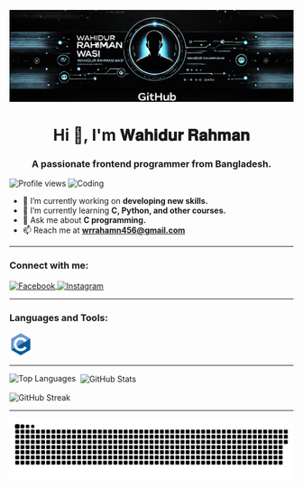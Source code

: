 ![logo](https://github.com/WahidurRahman77/WahidurRahman77/blob/main/24%20184751.png)

<h1 align="center">Hi 👋, I'm 𝐖𝐚𝐡𝐢𝐝𝐮𝐫 𝐑𝐚𝐡𝐦𝐚𝐧</h1>
<h3 align="center">A passionate frontend programmer from Bangladesh.</h3>

<img align="right" alt="Coding" width="400" src="https://user-images.githubusercontent.com/74038190/212746035-d5c61762-973c-44c0-aec7-887f3b7690e3.gif">

<p align="left">
  <img src="https://komarev.com/ghpvc/?username=wahidurrahman77&label=Profile%20views&color=0e75b6&style=flat" alt="Profile views" />
</p>

- 🔭 I’m currently working on **developing new skills.**
- 🌱 I’m currently learning **C, Python, and other courses.**
- 💬 Ask me about **C programming.**
- 📫 Reach me at **wrrahamn456@gmail.com**

---

<h3 align="left">Connect with me:</h3>
<p align="left">
  <a href="https://fb.com/wahidurrahmanwasi7" target="_blank">
    <img align="center" src="https://raw.githubusercontent.com/rahuldkjain/github-profile-readme-generator/master/src/images/icons/Social/facebook.svg" alt="Facebook" height="30" width="40" />
  </a>
  <a href="https://instagram.com/_wr._.wasi__" target="_blank">
    <img align="center" src="https://raw.githubusercontent.com/rahuldkjain/github-profile-readme-generator/master/src/images/icons/Social/instagram.svg" alt="Instagram" height="30" width="40" />
  </a>
</p>

---

<h3 align="left">Languages and Tools:</h3>
<p align="left">
  <a href="https://www.cprogramming.com/" target="_blank" rel="noreferrer">
    <img src="https://raw.githubusercontent.com/devicons/devicon/master/icons/c/c-original.svg" alt="C" width="40" height="40"/>
  </a>
</p>

---

<p align="left">
  <img align="left" src="https://github-readme-stats.vercel.app/api/top-langs?username=wahidurrahman77&show_icons=true&locale=en&layout=compact" alt="Top Languages" />
</p>

<p>&nbsp;
  <img align="center" src="https://github-readme-stats.vercel.app/api?username=wahidurrahman77&show_icons=true&locale=en" alt="GitHub Stats" />
</p>

<p>
  <img align="center" src="https://github-readme-streak-stats.herokuapp.com/?user=wahidurrahman77&" alt="GitHub Streak" />
</p>

---

<p align="center">
  <img src="https://raw.githubusercontent.com/rudra-404/rudra-404/56886ddb94e7fc64cef62e3713c7eb0e2d25ef31/assets/snake.svg" alt="Snake Animation" />
</p>
